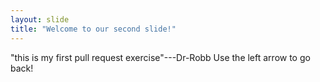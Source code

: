 ```yaml
---
layout: slide
title: "Welcome to our second slide!"
---
```

"this is my first pull request exercise"---Dr-Robb
Use the left arrow to go back!
